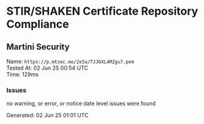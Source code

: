 # STIR/SHAKEN Certificate Repository Compliance

## Martini Security

Name: `https://p.mtsec.me/2e5a/TJJ6XL4MZgu7.pem`\
Tested At: 02 Jun 25 00:54 UTC\
Time: 129ms

### Issues

no warning, or error, or notice date level issues were found

Generated: 02 Jun 25 01:01 UTC